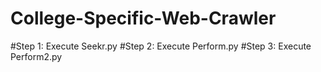 # College-Specific-Web-Crawler
#Step 1: Execute Seekr.py
#Step 2: Execute Perform.py
#Step 3: Execute Perform2.py
